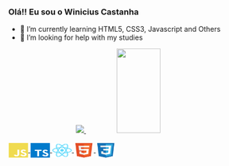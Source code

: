 ### Olá!! Eu sou o Winicius Castanha


- 🌱 I’m currently learning HTML5, CSS3, Javascript and Others
- 🤔 I’m looking for help with my studies

<div align="center">
  <a href="https://github.com/winiicastanha">
  <img widht:"42%" height="170em" src="https://github-readme-stats.vercel.app/api?username=winiicastanha&show_icons=true&theme=tokyonight&include_all_commits=true&count_private=true"/>
  <img  width="42%" height="170em" src="https://github-readme-stats.vercel.app/api/top-langs/?username=winiicastanha&hide=c%2B%2B,java,ruby,starlark,objective%2DC,makefile,objective%2Dc%2B%2B&layout=compact&langs_count=7&theme=tokyonight"/>
</div>
  
  <div style="display: inline_block"><br>
    <img align="center" alt="Wini-Js" height="30" width="40" src="https://raw.githubusercontent.com/devicons/devicon/master/icons/javascript/javascript-plain.svg">
    <img align="center" alt="Wini-Ts" height="30" width="40" src="https://raw.githubusercontent.com/devicons/devicon/master/icons/typescript/typescript-plain.svg">
    <img align="center" alt="Wini-React" height="30" width="40" src="https://raw.githubusercontent.com/devicons/devicon/master/icons/react/react-original.svg">
    <img align="center" alt="Wini-HTML" height="30" width="40" src="https://raw.githubusercontent.com/devicons/devicon/master/icons/html5/html5-original.svg">
    <img align="center" alt="Wini-CSS" height="30" width="40" src="https://raw.githubusercontent.com/devicons/devicon/master/icons/css3/css3-original.svg">
  </div>

